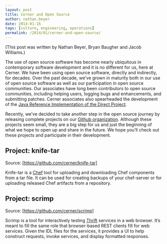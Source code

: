 ```yaml
---
layout: post
title: Cerner and Open Source
author: nathan.beyer
date: 2014-01-16
tags: [culture, engineering, operations]
permalink: /2014/01/cerner-and-open-source/
---
```


(This post was written by Nathan Beyer, Bryan Baugher and Jacob Williams.)

The use of open source software has become nearly ubiquitous in contemporary software development and it is no different for us, here at Cerner. We have been using open source software, directly and indirectly, for decades. Over the past decade, we’ve grown in maturity both in our use of open source software as well as our participation in open source communities. Our associates have long been contributors to open source communities, including helping users, logging bugs and enhancements, and submitting patches. Cerner associates also spearheaded the development of the [Java Reference Implementation of the Direct Project](http://wiki.directproject.org/Java+Reference+Implementation).

Recently, we’ve decided to take another step in the open source journey by releasing complete projects on our [Github organization](https://github.com/cerner). Although these projects seem small, they are a big step for us and just the beginning of what we hope to open up and share in the future. We hope you’ll check out these projects and participate in their development.

## Project: knife-tar

Source: [https://github.com/cerner/knife-tar]

Knife-tar is a [Chef](http://www.getchef.com/chef/) tool for uploading and downloading Chef components from a tar file. It can be used for creating backups of your chef-server or for uploading released Chef artifacts from a repository.

## Project: scrimp

Source: [https://github.com/cerner/scrimp]

Scrimp is a tool for interactively testing [Thrift](http://thrift.apache.org/) services in a web browser. It’s meant to fill the same role that browser-based REST clients fill for web services. Given the IDL files for the services, it provides a UI to help construct requests, invoke services, and display formatted responses.
